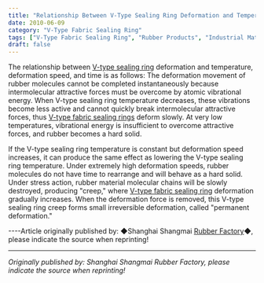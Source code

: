 ```yaml
---
title: "Relationship Between V-Type Sealing Ring Deformation and Temperature, Deformation Speed"
date: 2010-06-09
category: "V-Type Fabric Sealing Ring"
tags: ["V-Type Fabric Sealing Ring", "Rubber Products", "Industrial Materials"]
draft: false
---
```


The relationship between [V-type sealing ring](http://www.smpolymer.com/) deformation and temperature, deformation speed, and time is as follows: The deformation movement of rubber molecules cannot be completed instantaneously because intermolecular attractive forces must be overcome by atomic vibrational energy. When V-type sealing ring temperature decreases, these vibrations become less active and cannot quickly break intermolecular attractive forces, thus [V-type fabric sealing rings](http://www.smpolymer.com/vxingjiabumifengquan/) deform slowly. At very low temperatures, vibrational energy is insufficient to overcome attractive forces, and rubber becomes a hard solid.

If the V-type sealing ring temperature is constant but deformation speed increases, it can produce the same effect as lowering the V-type sealing ring temperature. Under extremely high deformation speeds, rubber molecules do not have time to rearrange and will behave as a hard solid. Under stress action, rubber material molecular chains will be slowly destroyed, producing "creep," where [V-type fabric sealing ring](http://www.smpolymer.com/vxingjiabumifengquan/) deformation gradually increases. When the deformation force is removed, this V-type sealing ring creep forms small irreversible deformation, called "permanent deformation."

----Article originally published by: ◆Shanghai Shangmai [Rubber Factory](http://www.smpolymer.com/)◆, please indicate the source when reprinting!

---

*Originally published by: Shanghai Shangmai Rubber Factory, please indicate the source when reprinting!*